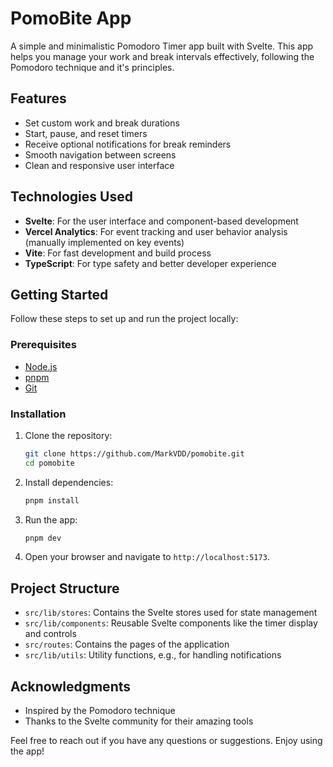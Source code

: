 # PomoBite App

A simple and minimalistic Pomodoro Timer app built with Svelte. This app helps you manage your work and break intervals
effectively, following the Pomodoro technique and it's principles.

## Features

- Set custom work and break durations
- Start, pause, and reset timers
- Receive optional notifications for break reminders
- Smooth navigation between screens
- Clean and responsive user interface

## Technologies Used

- **Svelte**: For the user interface and component-based development
- **Vercel Analytics**: For event tracking and user behavior analysis (manually implemented on key events)
- **Vite**: For fast development and build process
- **TypeScript**: For type safety and better developer experience

## Getting Started

Follow these steps to set up and run the project locally:

### Prerequisites

- [Node.js](https://nodejs.org/)
- [pnpm](https://pnpm.io/)
- [Git](https://git-scm.com/)

### Installation

1. Clone the repository:
   ```bash
   git clone https://github.com/MarkVDD/pomobite.git
   cd pomobite
   ```

2. Install dependencies:
   ```bash
   pnpm install
   ```

3. Run the app:
   ```bash
   pnpm dev
   ```

4. Open your browser and navigate to `http://localhost:5173`.

## Project Structure

- `src/lib/stores`: Contains the Svelte stores used for state management
- `src/lib/components`: Reusable Svelte components like the timer display and controls
- `src/routes`: Contains the pages of the application
- `src/lib/utils`: Utility functions, e.g., for handling notifications

## Acknowledgments

- Inspired by the Pomodoro technique
- Thanks to the Svelte community for their amazing tools

Feel free to reach out if you have any questions or suggestions. Enjoy using the app!
